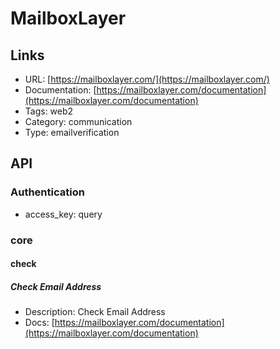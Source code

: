 # MailboxLayer

## Links

* URL: [https://mailboxlayer.com/](https://mailboxlayer.com/)
* Documentation: [https://mailboxlayer.com/documentation](https://mailboxlayer.com/documentation)
* Tags: web2
* Category: communication
* Type: emailverification

## API

### Authentication

* access_key: query

### core

#### check

##### Check Email Address

* Description: Check Email Address
* Docs: [https://mailboxlayer.com/documentation](https://mailboxlayer.com/documentation)
